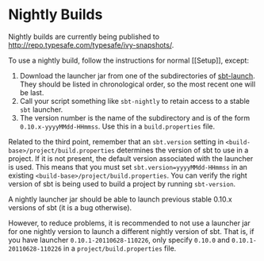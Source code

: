 [sbt-launch]: http://repo.typesafe.com/typesafe/ivy-snapshots/org.scala-tools.sbt/sbt-launch/

# Nightly Builds

Nightly builds are currently being published to <http://repo.typesafe.com/typesafe/ivy-snapshots/>.

To use a nightly build, follow the instructions for normal [[Setup]], except:

1. Download the launcher jar from one of the subdirectories of [sbt-launch].  They should be listed in chronological order, so the most recent one will be last.
2. Call your script something like `sbt-nightly` to retain access to a stable `sbt` launcher.
3. The version number is the name of the subdirectory and is of the form `0.10.x-yyyyMMdd-HHmmss`.  Use this in a `build.properties` file.

Related to the third point, remember that an `sbt.version` setting in `<build-base>/project/build.properties` determines the version of sbt to use in a project.  If it is not present, the default version associated with the launcher is used.  This means that you must set `sbt.version=yyyyMMdd-HHmmss` in an existing `<build-base>/project/build.properties`.  You can verify the right version of sbt is being used to build a project by running `sbt-version`.

A nightly launcher jar should be able to launch previous stable 0.10.x versions of sbt (it is a bug otherwise).

However, to reduce problems, it is recommended to not use a launcher jar for one nightly version to launch a different nightly version of sbt.  That is, if you have launcher `0.10.1-20110628-110226`, only specify `0.10.0` and `0.10.1-20110628-110226` in a `project/build.properties` file.